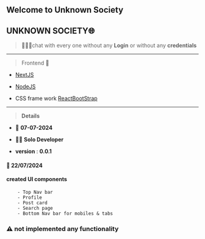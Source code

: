 ## Welcome to **Unknown Society**

## UNKNOWN SOCIETY🌐

> 🌟🌟🌟chat with every one without any **Login** or without any **credentials**

---

> Frontend 💅

- [NextJS](www.nextjs.org)

- [NodeJS](www.nodejs.com)

- CSS frame work [ReactBootStrap](www.bootstrap.com)

---

> **Details**

- 📅 **07-07-2024**

- 👨‍💻 **Solo Developer**

- **version** : **0.0.1**

#### 📅 22/07/2024

#### created UI components

        - Top Nav bar
        - Profile
        - Post card
        - Search page
        - Bottom Nav bar for mobiles & tabs

### ⚠️ not implemented any functionality
